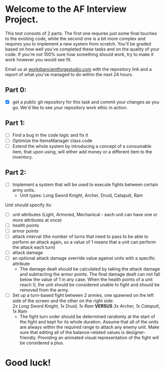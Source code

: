 # Welcome to the AF Interview Project.
This test consists of 2 parts. The first one requires just some final touches to the existing code, while the second one is a bit more complex and requires you to implement a new system from scratch. You'll be graded based on how well you've completed these tasks and on the quality of your code. If you're not 100% sure how something should work, try to make it work however *you* would see fit.

Email us at work@ancientforgestudio.com with the repository link and a report of what you've managed to do within the next 24 hours.

## Part 0:
- [x] get a public git repository for this task and commit your changes as you go. We'd like to see your repository work ethic in action.

## Part 1:
- [ ] Find a bug in the code logic and fix it
- [ ] Optimize the ItemsManager class code
- [ ] Extend the whole system by introducing a concept of a consumable item, that upon using, will either add money or a different item to the inventory.

## Part 2:
- [ ] Implement a system that will be used to execute fights between certain army units.
  - Unit types: Long Sword Knight, Archer, Druid, Catapult, Ram

Unit should specify its:
- [ ] unit attributes (Light, Armored, Mechanical - each unit can have one or more attributes at once)
- [ ] health points
- [ ] armor points
- [ ] attack interval (the number of turns that need to pass to be able to perform an attack again, so a value of 1 means that a unit can perform the attack each turn)
- [ ] attack damage
- [ ] an optional attack damage override value against units with a specific attribute
  - The damage dealt should be calculated by taking the attack damage and subtracting the armor points. The final damage dealt can not fall below the value of 1 in any case.
When the health points of a unit reach 0, the unit should be considered unable to fight and should be removed from the army.
- [ ] Set up a turn-based fight between 2 armies, one spawned on the left side of the screen and the other on the right side:  
_2x Long Sword Knight, 1x Druid, 1x Ram_ **VERSUS** _3x Archer, 1x Catapult, 1x Ram_
  - The fight turn order should be determined randomly at the start of the fight and kept for its whole duration.
Assume that all of the units are always within the required range to attack any enemy unit.
Make sure that editing all of the balance-related values is designer-friendly.
Providing an animated visual representation of the fight will be considered a plus.

# Good luck!
